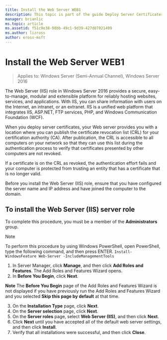 ```yaml
---
title: Install the Web Server WEB1
description: This topic is part of the guide Deploy Server Certificates for 802.1X Wired and Wireless Deployments
manager: brianlic
ms.topic: article
ms.assetid: f51c9e38-98bb-49c1-9d39-427d07021499
ms.author: lizross
author: eross-msft
---
```

# Install the Web Server WEB1

>Applies to: Windows Server (Semi-Annual Channel), Windows Server 2016

The Web Server (IIS) role in Windows Server 2016 provides a secure, easy-to-manage, modular and extensible platform for reliably hosting websites, services, and applications. With IIS, you can share information with users on the Internet, an intranet, or an extranet. IIS is a unified web platform that integrates IIS, ASP.NET, FTP services, PHP, and Windows Communication Foundation (WCF).

When you deploy server certificates, your Web server provides you with a location where you can publish the certificate revocation list (CRL) for your certification authority (CA). After publication, the CRL is accessible to all computers on your network so that they can use this list during the authentication process to verify that certificates presented by other computers are not revoked.

If a certificate is on the CRL as revoked, the authentication effort fails and your computer is protected from trusting an entity that has a certificate that is no longer valid.

Before you install the Web Server (IIS) role, ensure that you have configured the server name and IP address and have joined the computer to the domain.

## To install the Web Server (IIS) server role
To complete this procedure, you must be a member of the **Administrators** group.

>[!NOTE]
>To perform this procedure by using Windows PowerShell, open PowerShell, type the following command, and then press ENTER.
`Install-WindowsFeature Web-Server -IncludeManagementTools`

1.  In Server Manager, click **Manage**, and then click **Add Roles and Features**. The Add Roles and Features Wizard opens.
2.  In **Before You Begin**, click **Next**.

**Note**
The **Before You Begin** page of the Add Roles and Features Wizard is not displayed if you have previously run the Add Roles and Features Wizard and you selected **Skip this page by default** at that time.

3. On the **Installation Type** page, click **Next**.
4. On the **Server selection** page, click **Next**.
5. On the **Server roles** page, select **Web Server (IIS)**, and then click **Next**.
6. Click **Next** until you have accepted all of the default web server settings, and then click **Install**.
7. Verify that all installations were successful, and then click **Close**.
